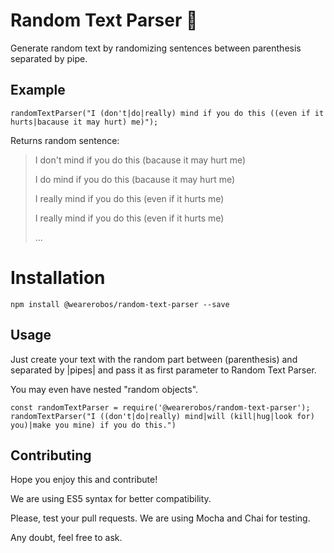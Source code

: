 # Random Text Parser :memo:

Generate random text by randomizing sentences between parenthesis separated by pipe.

## Example

`randomTextParser("I (don't|do|really) mind if you do this ((even if it hurts|bacause it may hurt) me)");`

Returns random sentence:
> I don't mind if you do this (bacause it may hurt me)
>
> I do mind if you do this (bacause it may hurt me)
>
> I really mind if you do this (even if it hurts me)
>
> I really mind if you do this (even if it hurts me)
>
> ...

# Installation
`npm install @wearerobos/random-text-parser --save`

## Usage

Just create your text with the random part between (parenthesis) and separated by |pipes| and pass it as first parameter to Random Text Parser.

You may even have nested "random objects".

```
const randomTextParser = require('@wearerobos/random-text-parser');
randomTextParser("I ((don't|do|really) mind|will (kill|hug|look for) you)|make you mine) if you do this.")
```

## Contributing
Hope you enjoy this and contribute!

We are using ES5 syntax for better compatibility.

Please, test your pull requests. We are using Mocha and Chai for testing.

Any doubt, feel free to ask.
